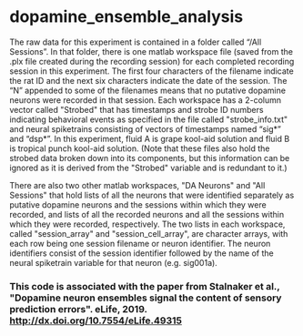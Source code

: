 # dopamine_ensemble_analysis
The raw data for this experiment is contained in a folder called “/All Sessions”.  In that folder, there is one matlab workspace file (saved from the .plx file created during the recording session) for each completed recording session in this experiment.  The first four characters of the filename indicate the rat ID and the next six characters indicate the date of the session.  The “N” appended to some of the filenames means that no putative dopamine neurons were recorded in that session.  Each workspace has a 2-column vector called "Strobed" that has timestamps and strobe ID numbers indicating behavioral events as specified in the file called "strobe_info.txt" and neural spiketrains consisting of vectors of timestamps named “sig*” and “dsp*”.  In this experiment, fluid A is grape kool-aid solution and fluid B is tropical punch kool-aid solution. (Note that these files also hold the strobed data broken down into its components, but this information can be ignored as it is derived from the "Strobed" variable and is redundant to it.)  

There are also two other matlab workspaces, "DA Neurons" and "All Sessions" that hold lists of all the neurons that were identified separately as putative dopamine neurons and the sessions within which they were recorded, and lists of all the recorded neurons and all the sessions within which they were recorded, respectively.  The two lists in each workspace, called "session_array" and "session_cell_array", are character arrays, with each row being one session filename or neuron identifier.  The neuron identifiers consist of the session identifier followed by the name of the neural spiketrain variable for that neuron (e.g. sig001a). 

### This code is associated with the paper from Stalnaker et al., "Dopamine neuron ensembles signal the content of sensory prediction errors". eLife, 2019. http://dx.doi.org/10.7554/eLife.49315

